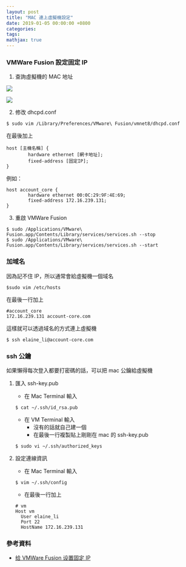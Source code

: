 ```yaml
---
layout: post
title: "MAC 連上虛擬機設定"
date: 2019-01-05 00:00:00 +0800
categories:
tags:
mathjax: true
---
```


### VMWare Fusion 設定固定 IP

1. 查詢虛擬機的 MAC 地址

![](https://i.imgur.com/7RXLbO3.png)

![](https://i.imgur.com/07FMYx6.png)

2. 修改 dhcpd.conf

```
$ sudo vim /Library/Preferences/VMware\ Fusion/vmnet8/dhcpd.conf
```

在最後加上

```
host [主機名稱] {
        hardware ethernet [網卡地址];
        fixed-address [固定IP];
}
```

例如：

```
host account_core {
        hardware ethernet 00:0C:29:9F:4E:69;
        fixed-address 172.16.239.131;
}
```

3. 重啟 VMWare Fusion

```
$ sudo /Applications/VMware\ Fusion.app/Contents/Library/services/services.sh --stop
$ sudo /Applications/VMware\ Fusion.app/Contents/Library/services/services.sh --start
```

### 加域名

因為記不住 IP，所以通常會給虛擬機一個域名

```
$sudo vim /etc/hosts
```

在最後一行加上

```
#account_core
172.16.239.131 account-core.com
```

這樣就可以透過域名的方式連上虛擬機

```
$ ssh elaine_li@account-core.com
```

### ssh 公鑰

如果懶得每次登入都要打密碼的話，可以把 mac 公鑰給虛擬機

1. 匯入 ssh-key.pub

   - 在 Mac Terminal 輸入

   ```
   $ cat ~/.ssh/id_rsa.pub
   ```

   - 在 VM Terminal 輸入
     - 沒有的話就自己建一個
     - 在最後一行複製貼上剛剛在 mac 的 ssh-key.pub

   ```
   $ sudo vi ~/.ssh/authorized_keys
   ```

2) 設定連線資訊

   - 在 Mac Terminal 輸入

   ```
   $ vim ~/.ssh/config
   ```

   - 在最後一行加上

   ```
   # vm
   Host vm
     User elaine_li
     Port 22
     HostName 172.16.239.131
   ```

### 參考資料

- [给 VMWare Fusion 设置固定 IP](http://www.up4dev.com/2016/10/15/vmware-fusion-static-ip/)
